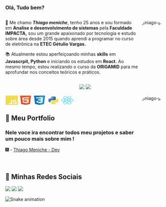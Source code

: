 ### Olá, Tudo bem? 

##
<div>
  <img align="right" alt="thiago-pic" height="150" style="border-radius:50px;" src="https://thiagomeniche.github.io/img/marca.png">
</div>


🧙  Me chamo <i><b>Thiago meniche</b></i>, tenho 25 anos e sou formado em <b>Analise e desenvolvimento de sistemas</b> pela <b> Faculdade IMPACTA,</b> sou um grande apaixonado por tecnologia e estudo sobre área desde 2015 quando aprendi a programar no curso de eletrônica na <b>ETEC Gétulio Vargas. </b>

📚 Atualmente estou aperfeiçoando minhas <b>skills</b> em <b>Javascrpit, </b><b>Python</b> e iniciando os estudos em <b>React.</b> Ao mesmo tempo, estou realizando o curso da <b>ORIGAMID</b> para me aprofundar nos conceitos teóricos e práticos.
##


<div align="center">
  <picture>
    <source 
      srcset="https://github-readme-stats.vercel.app/api?username=thiagomeniche&show_icons=true&theme=dracula"
      media="(prefers-color-scheme: dark)"
    />
    <source
      srcset="https://github-readme-stats.vercel.app/api?username=thiagomeniche&show_icons=true"
      media="(prefers-color-scheme: light), (prefers-color-scheme: no-preference)"
    />
    <img height="180em" src="https://github-readme-stats.vercel.app/api?username=thiagomeniche&show_icons=true" />
</picture>

  <img height="180em" src="https://github-readme-stats.vercel.app/api/top-langs/?username=thiagomeniche&layout=compact&langs_count=7&theme=dracula"/>
</div>
    
<div style="display: inline_block"><br>
  <img align="center" alt="-Js" height="30" width="40" src="https://raw.githubusercontent.com/devicons/devicon/master/icons/javascript/javascript-plain.svg">
  <img align="center" alt="thiago-HTML" height="30" width="40" src="https://raw.githubusercontent.com/devicons/devicon/master/icons/html5/html5-original.svg">
  <img align="center" alt="thiago-CSS" height="30" width="40" src="https://raw.githubusercontent.com/devicons/devicon/master/icons/css3/css3-original.svg">
  <img align="center" alt="thiago-Python" height="30" width="40" src="https://raw.githubusercontent.com/devicons/devicon/master/icons/python/python-original.svg">
  <img align="center" alt="Thiago-React" height="30" width="40" src="https://raw.githubusercontent.com/devicons/devicon/master/icons/react/react-original.svg">
  <img align="right" alt="thiago-pic" height="150" style="border-radius:50px;" src="https://thiagomeniche.github.io/img/perfil.jpg">
</div>

  ## 🤖 Meu Portfolio 
  
  ### Nele voce ira encontrar todos meu projetos e saber um pouco mais sobre mim !
  
  🎆 - <a href="https://thiagomeniche.github.io/">Thiago Meniche - Dev</a>
  <br>
  <br>
  <br>
  ## 🎫 Minhas Redes Sociais 
 
<div> 
  <a href="https://www.linkedin.com/in/thiago-meniche-663699139/" target="_blank"><img src="https://img.shields.io/badge/-LinkedIn-%230077B5?style=for-the-badge&logo=linkedin&logoColor=white" target="_blank"></a>
  <a href = "mailto:thiagomeniche@hotmail.com"><img src="https://img.shields.io/badge/Microsoft_Outlook-0078D4?style=for-the-badge&logo=microsoft-outlook&logoColor=white" target="_blank"></a>
  <a href = "https://web.whatsapp.com/send?phone=5511959675010"><img src="https://img.shields.io/badge/WhatsApp-25D366?style=for-the-badge&logo=whatsapp&logoColor=white" target="_blank"></a>
  
  
  ![Snake animation](https://github.com/thiagomeniche/thiagomeniche/blob/output/github-contribution-grid-snake.svg)
 
</div>
